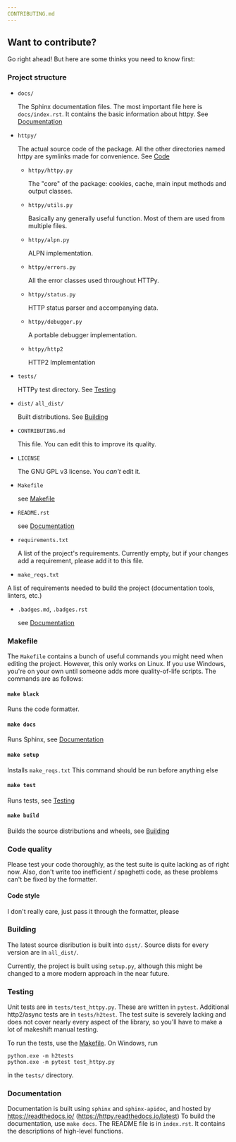 ```yaml
---
CONTRIBUTING.md
---
```


## Want to contribute?

Go right ahead!
But here are some thinks you need to know first:

### Project structure

* `docs/`
    
   The Sphinx documentation files.
   The most important file here is `docs/index.rst`. It contains the basic information about httpy.
   See [Documentation](#documentation) 

* `httpy/`
    
   The actual source code of the package. All the other directories named httpy are symlinks made for convenience.
   See [Code](#code)
    
   - `httpy/httpy.py`
        
        The "core" of the package: cookies, cache, main input methods and output classes.
    
   - `httpy/utils.py`

        Basically any generally useful function. Most of them are used from multiple files.

   - `httpy/alpn.py`

        ALPN implementation.

   - `httpy/errors.py`

        All the error classes used throughout HTTPy.

   - `httpy/status.py`

        HTTP status parser and accompanying data.
   
   - `httpy/debugger.py`

        A portable debugger implementation.
   
   - `httpy/http2`
        
        HTTP2 Implementation


* `tests/`
   
   HTTPy test directory.
   See [Testing](#testing)

* `dist/` `all_dist/`
    
   Built distributions.
   See [Building](#building)

*  `CONTRIBUTING.md`
    
   This file.
   You can edit this to improve its quality.

*  `LICENSE`

   The GNU GPL v3 license.
   You _can't_ edit it.

*  `Makefile`

   see [Makefile](#makefile)

*  `README.rst`

   see [Documentation](#documentation)

* `requirements.txt`

  A list of the project's requirements.
  Currently empty, but if your changes add a requirement, please add it to this file.

* `make_reqs.txt`

 A list of requirements needed to build the project (documentation tools, linters, etc.)

* `.badges.md`, `.badges.rst`

  see [Documentation](#documentation)

### Makefile

The `Makefile` contains a bunch of useful commands you might need when editing the project.
However, this only works on Linux. If you use Windows, you're on your own until someone adds more quality-of-life scripts.
The commands are as follows:

#### `make black`

Runs the code formatter.

#### `make docs`

Runs Sphinx, see [Documentation](#documentation)

#### `make setup`

Installs `make_reqs.txt`
This command should be run before anything else

#### `make test`

Runs tests, see [Testing](#testing)

#### `make build`

Builds the source distributions and wheels, see [Building](#building)

### Code quality

Please test your code thoroughly, as the test suite is quite lacking as of right now.
Also, don't write too inefficient / spaghetti code, as these problems can't be fixed by the formatter.

#### Code style

I don't really care, just pass it through the formatter, please

### Building

The latest source disribution is built into `dist/`.
Source dists for every version are in `all_dist/`.

Currently, the project is built using `setup.py`, although this might be changed to a more modern approach in the near future.

### Testing

Unit tests are in `tests/test_httpy.py`. These are written in `pytest`. Additional http2/async tests are in `tests/h2test`.
The test suite is severely lacking and does not cover nearly every aspect of the library, so you'll have to make a lot of makeshift
manual testing.

To run the tests, use the [Makefile](#makefile).
On Windows, run
```
python.exe -m h2tests
python.exe -m pytest test_httpy.py
```
in the `tests/` directory.

### Documentation

Documentation is built using `sphinx` and `sphinx-apidoc`, and hosted by https://readthedocs.io/ (https://httpy.readthedocs.io/latest)
To build the documentation, use `make docs`.
The README file is in `index.rst`. It contains the descriptions of high-level functions.
